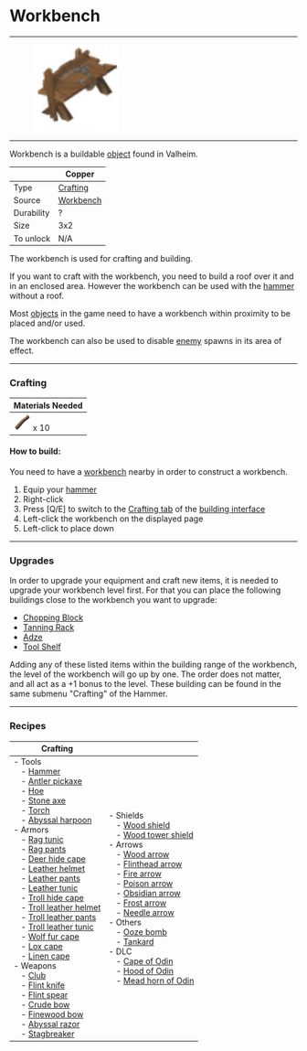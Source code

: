 # Workbench
-------------

<style>
img {width:30px;}
.tb {width:150px}
.c2{
    padding-left:13px!important;
}
.c3{
    padding-left:26px!important;
}
</style>


<figure>
<img src="/assets/workbench.png" class="tb" />
</figure>

-------------

Workbench is a buildable [object](../../objects/) found in Valheim.


|        | Copper                  |
| ----------- | ------------------------------------ |
| Type       | [Crafting](../../type/crafting)  |
| Source      | [Workbench](../../objects/workbench) |
| Durability | ?
| Size | 3x2
| To unlock | N/A |

The workbench is used for crafting and building.

If you want to craft with the workbench, you need to build a roof over it and in an enclosed area. However the workbench can be used with the [hammer](../../items/hammer) without a roof.

Most [objects](../../objects) in the game need to have a workbench within proximity to be placed and/or used.

The workbench can also be used to disable [enemy](../../creatures#hostile) spawns in its area of effect.

-------------

### Crafting



| Materials Needed |
| - |
| [![Wood](/assets/wood.png)](../../items/wood) x 10 |


#### How to build:

You need to have a [workbench](../../objects/workbench) nearby in order to construct a workbench.

1. Equip your [hammer](../../items/hammer)
2. Right-click
3. Press [Q/E] to switch to the [Crafting tab](../../misc/building_interface#crafting_tab) of the [building interface](../../misc/building_interface)
4. Left-click the workbench on the displayed page
5. Left-click to place down

-------------

### Upgrades

In order to upgrade your equipment and craft new items, it is needed to upgrade your workbench level first. For that you can place the following buildings close to the workbench you want to upgrade:

* [Chopping Block](../../objects/chopping_block)
* [Tanning Rack](../../objects/tanning_rack)
* [Adze](../../objects/adze)
* [Tool Shelf](../../objects/tool_shelf)

Adding any of these listed items within the building range of the workbench, the level of the workbench will go up by one. The order does not matter, and all act as a +1 bonus to the level. These building can be found in the same submenu "Crafting" of the Hammer.

-------------

### Recipes

| Crafting | |
| - | - |
| - Tools <br> <blah class="c2">- [Hammer](../../items/hammer)</blah>    <br> <blah class="c2">- [Antler pickaxe](../../items/antler_pickaxe)</blah> <br> <blah class="c2">- [Hoe](../../items/hoe)</blah> <br> <blah class="c2">- [Stone axe](../../items/stone_axe)</blah> <br> <blah class="c2">- [Torch](../../items/torch)</blah><br> <blah class="c2">- [Abyssal harpoon](../../items/abyssal_harpoon)</blah><br> - Armors <br> <blah class="c2">- [Rag tunic](../../items/rag_tunic)</blah> <br> <blah class="c2">- [Rag pants](../../items/rag_pants)</blah><br> <blah class="c2">- [Deer hide cape](../../items/deer_hide_cape)</blah> <br> <blah class="c2">- [Leather helmet](../../items/leather_helmet)</blah><br> <blah class="c2">- [Leather pants](../../items/leather_pants)</blah><br> <blah class="c2">- [Leather tunic](../../items/leather_tunic)</blah><br> <blah class="c2">- [Troll hide cape](../../items/troll_hide_cape)</blah><br> <blah class="c2">- [Troll leather helmet](../../items/troll_leather_helmet)</blah><br> <blah class="c2">- [Troll leather pants](../../items/troll_leather_pants)</blah><br> <blah class="c2">- [Troll leather tunic](../../items/troll_leather_tunic)</blah><br> <blah class="c2">- [Wolf fur cape](../../items/leather_pants)</blah><br> <blah class="c2">- [Lox cape](../../items/leather_pants)</blah><br> <blah class="c2">- [Linen cape](../../items/leather_pants)</blah><br> - Weapons <br> <blah class="c2">- [Club](../../items/club)</blah><br> <blah class="c2">- [Flint knife](../../items/flint_knife)</blah><br> <blah class="c2">- [Flint spear](../../items/flint_spear)</blah><br> <blah class="c2">- [Crude bow](../../items/crude_bow)</blah><br> <blah class="c2">- [Finewood bow](../../items/finewood_bow)</blah><br> <blah class="c2">- [Abyssal razor](../../items/abyssal_razor)</blah><br> <blah class="c2">- [Stagbreaker](../../items/stagbreaker)</blah>| - Shields<br> <blah class="c2">- [Wood shield](../../items/wood_shield)</blah><br> <blah class="c2">- [Wood tower shield](../../items/wood_tower_shield)</blah><br> - Arrows<br> <blah class="c2">- [Wood arrow](../../items/wood_arrow)</blah><br> <blah class="c2">- [Flinthead arrow](../../items/flinthead_arrow)</blah><br> <blah class="c2">- [Fire arrow](../../items/fire_arrow)</blah><br> <blah class="c2">- [Poison arrow](../../items/poison_arrow)</blah><br> <blah class="c2">- [Obsidian arrow](../../items/obsidian_arrow)</blah><br> <blah class="c2">- [Frost arrow](../../items/frost_arrow)</blah><br> <blah class="c2">- [Needle arrow](../../items/needle_arrow)</blah><br> - Others    <br> <blah class="c2">- [Ooze bomb](../../items/ooze_bomb)</blah><br> <blah class="c2">- [Tankard](../../items/tankard)</blah><br> - DLC<br> <blah class="c2">- [Cape of Odin](../../items/cape_of_odin)</blah><br> <blah class="c2">- [Hood of Odin](../../items/hood_of_odin)</blah><br> <blah class="c2">- [Mead horn of Odin](../../items/mead_horn_of_odin)</blah>